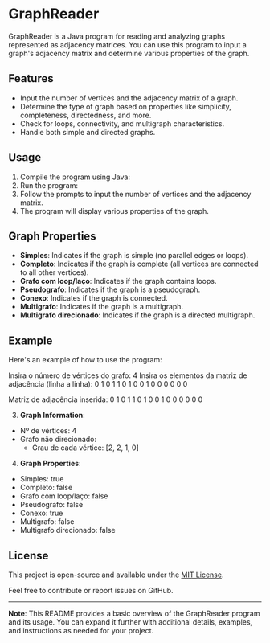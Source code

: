 # GraphReader

GraphReader is a Java program for reading and analyzing graphs represented as adjacency matrices. You can use this program to input a graph's adjacency matrix and determine various properties of the graph.

## Features

- Input the number of vertices and the adjacency matrix of a graph.
- Determine the type of graph based on properties like simplicity, completeness, directedness, and more.
- Check for loops, connectivity, and multigraph characteristics.
- Handle both simple and directed graphs.

## Usage

1. Compile the program using Java:
2. Run the program:
3. Follow the prompts to input the number of vertices and the adjacency matrix.
4. The program will display various properties of the graph.

## Graph Properties

- **Simples**: Indicates if the graph is simple (no parallel edges or loops).
- **Completo**: Indicates if the graph is complete (all vertices are connected to all other vertices).
- **Grafo com loop/laço**: Indicates if the graph contains loops.
- **Pseudografo**: Indicates if the graph is a pseudograph.
- **Conexo**: Indicates if the graph is connected.
- **Multigrafo**: Indicates if the graph is a multigraph.
- **Multigrafo direcionado**: Indicates if the graph is a directed multigraph.

## Example

Here's an example of how to use the program:

Insira o número de vértices do grafo: 4
Insira os elementos da matriz de adjacência (linha a linha):
0 1 0 1
1 0 1 0
0 1 0 0
0 0 0 0

Matriz de adjacência inserida:
0 1 0 1
1 0 1 0
0 1 0 0
0 0 0 0

3. **Graph Information**:

- Nº de vértices: 4
- Grafo não direcionado:
  - Grau de cada vértice: [2, 2, 1, 0]

4. **Graph Properties**:

- Simples: true
- Completo: false
- Grafo com loop/laço: false
- Pseudografo: false
- Conexo: true
- Multigrafo: false
- Multigrafo direcionado: false

## License

This project is open-source and available under the [MIT License](LICENSE).

Feel free to contribute or report issues on GitHub.

---

**Note**: This README provides a basic overview of the GraphReader program and its usage. You can expand it further with additional details, examples, and instructions as needed for your project.
